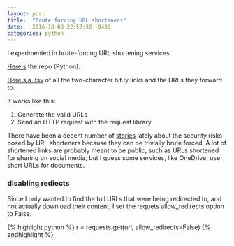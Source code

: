 ```yaml
---
layout: post
title:  "Brute forcing URL shorteners"
date:   2016-10-08 22:57:30 -0400
categories: python
---
```


I experimented in brute-forcing URL shortening services.

[Here's](https://github.com/jakekara/python-get-shorty) the repo (Python).

[Here's a
.tsv](https://github.com/jakekara/python-get-shorty/blob/master/sample_output/two-chars.tsv)
of all the two-character bit.ly links and the URLs they forward to.

It works like this:

1. Generate the valid URLs
2. Send an HTTP request with the request library

There have been a decent number of
[stories](https://www.schneier.com/blog/archives/2016/04/security_risks_11.html)
lately about the security risks posed by URL shorteners because they can be trivially brute forced. A lot of shortened links are probably meant to be public, such as URLs shortened for sharing on social media, but I guess some services, like OneDrive, use short URLs for documents.

### disabling rediects

Since I only wanted to find the full URLs that were being redirected to,
and not actually download their content, I set the requets allow_redirects
option to False.

{% highlight python %}
r = requests.get(url, allow_redirects=False)
{% endhighlight %}


